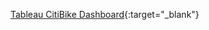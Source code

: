 [Tableau CitiBike Dashboard](https://public.tableau.com/app/profile/frank.bucalo/viz/CitiBike_16573792376440/CitiBike?publish=yes){:target="_blank"}
